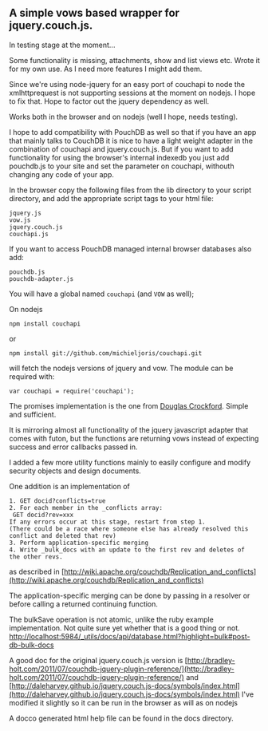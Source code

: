 A simple vows based wrapper for jquery.couch.js.
------

In testing stage at the moment...

Some functionality is missing, attachments, show and list views etc. Wrote it
for my own use. As I need more features I might add them.

Since we're using node-jquery for an easy port of couchapi to node the
xmlhttprequest is not supporting sessions at the moment on nodejs. I hope to fix
that. Hope to factor out the jquery dependency as well.

Works both in the browser and on nodejs (well I hope, needs testing).

I hope to add compatibility with PouchDB as well so that if you have an app that
mainly talks to CouchDB it is nice to have a light weight adapter in the
combination of couchapi and jquery.couch.js. But if you want to add
functionality for using the browser's internal indexedb you just add pouchdb.js
to your site and set the parameter on couchapi, withouth changing any code of
your app.

In the browser copy the following files from the lib directory to your script
directory, and add the appropriate script tags to your html file:

	jquery.js
	vow.js
	jquery.couch.js
	couchapi.js
	
If you want to access PouchDB managed internal browser databases also add:

    pouchdb.js
	pouchdb-adapter.js

You will have a global named `couchapi` (and `VOW` as well);

On nodejs 

    npm install couchapi
	
or

	npm install git://github.com/michieljoris/couchapi.git
	
will fetch the nodejs versions of jquery and vow. The module can be required
with:

    var couchapi = require('couchapi');
		
The promises implementation is the one from
[Douglas Crockford](https://github.com/douglascrockford/monad/raw/master/vow.js). Simple
and sufficient.

It is mirroring almost all functionality of the jquery javascript
adapter that comes with futon, but the functions are returning vows
instead of expecting success and error callbacks passed in.

I added a few more utility functions mainly to easily configure and modify
security objects and design documents.

One addition is an implementation of

	1. GET docid?conflicts=true
	2. For each member in the _conflicts array:
	 GET docid?rev=xxx
	If any errors occur at this stage, restart from step 1.
	(There could be a race where someone else has already resolved this
	conflict and deleted that rev)
	3. Perform application-specific merging
	4. Write _bulk_docs with an update to the first rev and deletes of
	the other revs.
	
as described in
[http://wiki.apache.org/couchdb/Replication_and_conflicts](http://wiki.apache.org/couchdb/Replication_and_conflicts)

The application-specific merging can be done by passing in a resolver
or before calling a returned continuing function.

The bulkSave operation is not atomic, unlike the ruby example implementation.
Not quite sure yet whether that is a good thing or
not. [http://localhost:5984/_utils/docs/api/database.html?highlight=bulk#post-db-bulk-docs](http://localhost:5984/_utils/docs/api/database.html?highlight=bulk#post-db-bulk-docs)

A good doc for the original jquery.couch.js version is
[http://bradley-holt.com/2011/07/couchdb-jquery-plugin-reference/](http://bradley-holt.com/2011/07/couchdb-jquery-plugin-reference/)
and
[http://daleharvey.github.io/jquery.couch.js-docs/symbols/index.html](http://daleharvey.github.io/jquery.couch.js-docs/symbols/index.html)
I've modified it slightly so it can be run in the browser as will as on nodejs

A docco generated html help file can be found in the docs directory.


